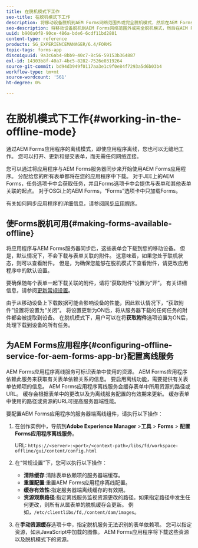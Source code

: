 ```yaml
---
title: 在脱机模式下工作
seo-title: 在脱机模式下工作
description: 将移动设备脱机到AEM Forms网络范围外或完全脱机模式，然后在AEM Forms应用程序上工作
seo-description: 将移动设备脱机到AEM Forms网络范围外或完全脱机模式，然后在AEM Forms应用程序上工作
uuid: b900a0f8-90ce-486a-bde6-6cdf11bd2801
content-type: reference
products: SG_EXPERIENCEMANAGER/6.4/FORMS
topic-tags: forms-app
discoiquuid: 9a3c6ab4-8bb9-40c7-8c56-59153b364887
exl-id: 14303b8f-40a7-4bc5-8282-7526e0319264
source-git-commit: bd94d3949f0117aa3e1c9f0e84f7293a5d6b03b4
workflow-type: tm+mt
source-wordcount: '561'
ht-degree: 0%

---
```


# 在脱机模式下工作{#working-in-the-offline-mode}

通过AEM Forms应用程序的离线模式，即使应用程序离线，您也可以无缝地工作。 您可以打开、更新和提交表单，而无需任何网络连接。

您可以通过将应用程序与AEM Forms服务器同步来开始使用AEM Forms应用程序。 分配给您的所有表单都将在您的应用程序中下载。 对于JEE上的AEM Forms，任务选项卡中会获取任务，并且Forms选项卡中会提供与表单和其他表单关联的起点。 对于OSGi上的AEM Forms，“Forms”选项卡中只加载Forms。

有关如何同步应用程序的详细信息，请参阅[同步应用程序](/help/forms/using/sync-app.md)。

## 使Forms脱机可用{#making-forms-available-offline}

将应用程序与AEM Forms服务器同步后，这些表单会下载到您的移动设备。 但是，默认情况下，不会下载与表单关联的附件。 这意味着，如果您处于联机状态，则可以查看附件。 但是，为确保您能够在脱机模式下查看附件，请更改应用程序中的默认设置。

要确保随每个表单一起下载关联的附件，请将“获取附件”设置为“开”。 有关详细信息，请参阅[更新常规设置](/help/forms/using/update-general-settings.md)。

由于从移动设备上下载数据可能会影响设备的性能，因此默认情况下，“获取附件”设置将设置为“关闭”。 将设置更新为ON后，将从服务器下载的任何任务的附件都会被提取到设备。 在脱机模式下，用户可以在将&#x200B;**获取附件**&#x200B;选项设置为ON后，处理下载到设备的所有任务。

## 为AEM Forms应用程序{#configuring-offline-service-for-aem-forms-app-br}配置离线服务

AEM Forms应用程序离线服务可标识表单中使用的资源。 AEM Forms应用程序依赖此服务来获取有关表单依赖关系的信息。 要启用离线功能，需要提供有关表单依赖项的信息。 AEM Forms应用程序离线服务会缓存表单中所用资源的路径或URL。 缓存会根据表单中的更改以及为离线服务配置的有效期来更新。 缓存表单中使用的路径或资源的URL可提高服务器端性能。

要配置AEM Forms应用程序的服务器端离线组件，请执行以下操作：

1. 在创作实例中，导航到&#x200B;**Adobe Experience Manager** >**工具** > **Forms** > **配置Forms应用程序离线服务**。

   URL: `https://<server>:<port>/<context-path>/libs/fd/workspace-offline/gui/content/config.html`

1. 在“常规设置”下，您可以执行以下操作：

   * **清除缓存**:清除表单依赖项的服务器端缓存。
   * **重置配置**:重置AEM Forms应用程序离线配置。
   * **缓存有效性**:指定服务器端离线缓存的有效期。
   * **资源观察路径**:指定离线服务监视资源更改的路径。如果指定路径中发生任何更改，则所有从属表单的脱机缓存会更新。 例如，`/etc/clientlibs/fd,/content/dam/images`。

1. 在&#x200B;**手动资源缓存**&#x200B;选项卡中，指定脱机服务无法识别的表单依赖项。 您可以指定资源，如从JavaScript中加载的图像。 AEM Forms应用程序将下载这些资源以及脱机模式下的资源。
